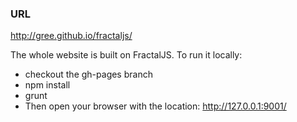### URL ###

http://gree.github.io/fractaljs/

The whole website is built on FractalJS.
To run it locally:

* checkout the gh-pages branch
* npm install
* grunt
* Then open your browser with the location: http://127.0.0.1:9001/
